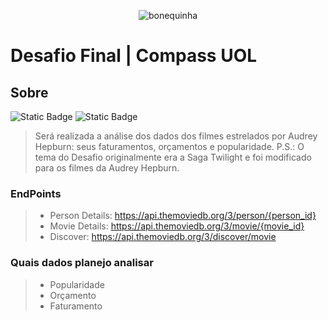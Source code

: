 <p align="center">
<img src="https://i0.wp.com/www.dosedeilusao.com/wp-content/uploads/2017/09/filme-bonequinha-de-luxo.gif?resize=650%2C350" alt="bonequinha" />
</ p>


# Desafio Final | Compass UOL

## Sobre

![Static Badge](https://img.shields.io/badge/Tema-Filmes_e_S%C3%A9ries-e0913e)
![Static Badge](https://img.shields.io/badge/Categoria-Drama_e_Romance-ffd966)

>
> Será realizada a análise dos dados dos filmes estrelados por Audrey Hepburn: seus faturamentos, orçamentos e popularidade.
> P.S.: O tema do Desafio originalmente era a Saga Twilight e foi modificado para os filmes da Audrey Hepburn.

### EndPoints
>
> - Person Details: https://api.themoviedb.org/3/person/{person_id}
> - Movie Details: https://api.themoviedb.org/3/movie/{movie_id}
> - Discover: https://api.themoviedb.org/3/discover/movie
>   

### Quais dados planejo analisar
>
> - Popularidade 
> - Orçamento 
> - Faturamento 
>
